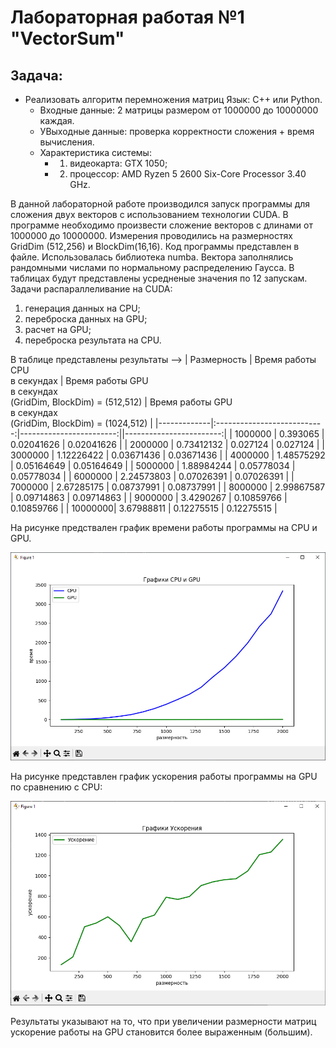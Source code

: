 # Лабораторная работая №1 "VectorSum"
## Задача: 
- Реализовать алгоритм перемножения матриц Язык: C++ или Python.<br />
    - Входные данные: 2 матрицы размером от 1000000 до 10000000 каждая.<br />
    - УВыходные данные: проверка корректности сложения + время вычисления.
    - Характеристика системы: 
        - 1. видеокарта: GTX 1050;
        - 2. процессор: AMD Ryzen 5 2600 Six-Core Processor 3.40 GHz. 

В данной лабораторной работе производился запуск программы для сложения двух векторов с использованием технологии CUDA. В программе необходимо произвести сложение векторов с длинами от 1000000 до 10000000. Измерения проводились на размерностях GridDim (512,256) и BlockDim(16,16). Код программы представлен в файле. Использовалась библиотека numba. Вектора заполнялись рандомными числами по нормальному распределению Гаусса. В таблицах будут представлены усредненые значения по 12 запускам.<br />
Задачи распараллеливание на CUDA:
1. генерация данных на CPU;
2. переброска данных на GPU;
3. расчет на GPU;
4. переброска результата на CPU.   

В таблице представлены результаты -->
| Размерность | Время работы CPU <br /> в секундах | Время работы GPU <br /> в секундах <br /> (GridDim, BlockDim) = (512,512) |  Время работы GPU <br /> в секундах <br /> (GridDim, BlockDim) = (1024,512) | 
|-------------|:---------------------------:|------------------------:||------------------------:|
| 1000000 | 0.393065     | 0.02041626   | 0.02041626   |
| 2000000 | 0.73412132   | 0.027124 | 0.027124 |
| 3000000 | 1.12226422   | 0.03671436 | 0.03671436 |
| 4000000 | 1.48575292   | 0.05164649 | 0.05164649 |
| 5000000 | 1.88984244   | 0.05778034  | 0.05778034  |
| 6000000 | 2.24573803	 | 0.07026391 | 0.07026391 |
| 7000000 | 2.67285175	 | 0.08737991 | 0.08737991 |
| 8000000 | 2.99867587 | 0.09714863 | 0.09714863 |
| 9000000 | 3.4290267  | 0.10859766 |  0.10859766 |
| 10000000| 3.67988811 | 0.12275515  | 0.12275515  |


На рисунке предствален график времени работы программы на CPU и GPU. 

![График](https://github.com/BandooSs/my_HPC-Samara/blob/main/LR_1/Время_CPU_GPU.jpg)

На рисунке представлен график ускорения работы программы на GPU по сравнению с CPU:

![График](https://github.com/BandooSs/my_HPC-Samara/blob/main/LR_1/Ускорение.jpg)

Результаты указывают на то, что при увеличении размерности матриц ускорение работы на GPU становится более выраженным (большим).  

